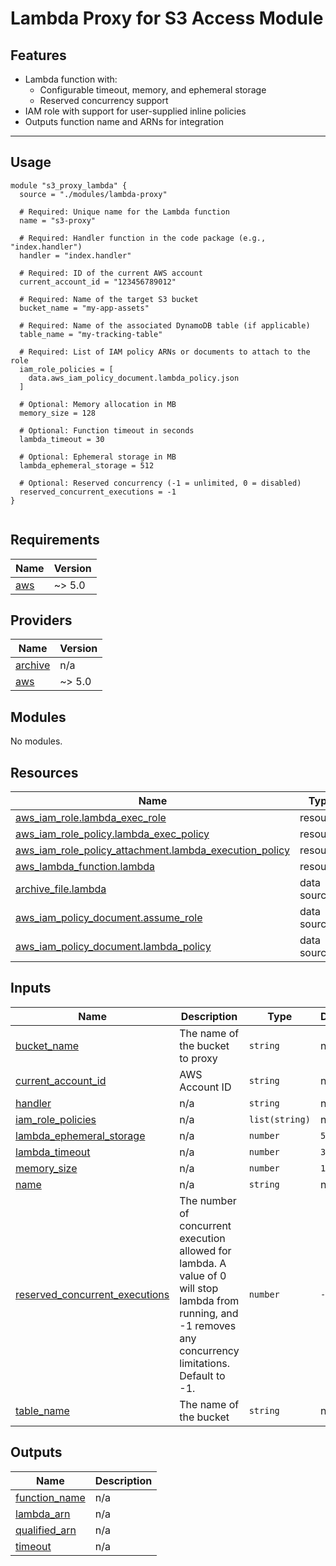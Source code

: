 # Lambda Proxy for S3 Access Module

## Features

- Lambda function with:
  - Configurable timeout, memory, and ephemeral storage
  - Reserved concurrency support
- IAM role with support for user-supplied inline policies
- Outputs function name and ARNs for integration

---

## Usage

```hcl
module "s3_proxy_lambda" {
  source = "./modules/lambda-proxy"

  # Required: Unique name for the Lambda function
  name = "s3-proxy"

  # Required: Handler function in the code package (e.g., "index.handler")
  handler = "index.handler"

  # Required: ID of the current AWS account
  current_account_id = "123456789012"

  # Required: Name of the target S3 bucket
  bucket_name = "my-app-assets"

  # Required: Name of the associated DynamoDB table (if applicable)
  table_name = "my-tracking-table"

  # Required: List of IAM policy ARNs or documents to attach to the role
  iam_role_policies = [
    data.aws_iam_policy_document.lambda_policy.json
  ]

  # Optional: Memory allocation in MB
  memory_size = 128

  # Optional: Function timeout in seconds
  lambda_timeout = 30

  # Optional: Ephemeral storage in MB
  lambda_ephemeral_storage = 512

  # Optional: Reserved concurrency (-1 = unlimited, 0 = disabled)
  reserved_concurrent_executions = -1
}


```

<!-- BEGIN_TF_DOCS -->

## Requirements

| Name                                                   | Version |
| ------------------------------------------------------ | ------- |
| <a name="requirement_aws"></a> [aws](#requirement_aws) | ~> 5.0  |

## Providers

| Name                                                         | Version |
| ------------------------------------------------------------ | ------- |
| <a name="provider_archive"></a> [archive](#provider_archive) | n/a     |
| <a name="provider_aws"></a> [aws](#provider_aws)             | ~> 5.0  |

## Modules

No modules.

## Resources

| Name                                                                                                                                                             | Type        |
| ---------------------------------------------------------------------------------------------------------------------------------------------------------------- | ----------- |
| [aws_iam_role.lambda_exec_role](https://registry.terraform.io/providers/hashicorp/aws/latest/docs/resources/iam_role)                                            | resource    |
| [aws_iam_role_policy.lambda_exec_policy](https://registry.terraform.io/providers/hashicorp/aws/latest/docs/resources/iam_role_policy)                            | resource    |
| [aws_iam_role_policy_attachment.lambda_execution_policy](https://registry.terraform.io/providers/hashicorp/aws/latest/docs/resources/iam_role_policy_attachment) | resource    |
| [aws_lambda_function.lambda](https://registry.terraform.io/providers/hashicorp/aws/latest/docs/resources/lambda_function)                                        | resource    |
| [archive_file.lambda](https://registry.terraform.io/providers/hashicorp/archive/latest/docs/data-sources/file)                                                   | data source |
| [aws_iam_policy_document.assume_role](https://registry.terraform.io/providers/hashicorp/aws/latest/docs/data-sources/iam_policy_document)                        | data source |
| [aws_iam_policy_document.lambda_policy](https://registry.terraform.io/providers/hashicorp/aws/latest/docs/data-sources/iam_policy_document)                      | data source |

## Inputs

| Name                                                                                                                        | Description                                                                                                                                                   | Type           | Default | Required |
| --------------------------------------------------------------------------------------------------------------------------- | ------------------------------------------------------------------------------------------------------------------------------------------------------------- | -------------- | ------- | :------: |
| <a name="input_bucket_name"></a> [bucket_name](#input_bucket_name)                                                          | The name of the bucket to proxy                                                                                                                               | `string`       | n/a     |   yes    |
| <a name="input_current_account_id"></a> [current_account_id](#input_current_account_id)                                     | AWS Account ID                                                                                                                                                | `string`       | n/a     |   yes    |
| <a name="input_handler"></a> [handler](#input_handler)                                                                      | n/a                                                                                                                                                           | `string`       | n/a     |   yes    |
| <a name="input_iam_role_policies"></a> [iam_role_policies](#input_iam_role_policies)                                        | n/a                                                                                                                                                           | `list(string)` | n/a     |   yes    |
| <a name="input_lambda_ephemeral_storage"></a> [lambda_ephemeral_storage](#input_lambda_ephemeral_storage)                   | n/a                                                                                                                                                           | `number`       | `512`   |    no    |
| <a name="input_lambda_timeout"></a> [lambda_timeout](#input_lambda_timeout)                                                 | n/a                                                                                                                                                           | `number`       | `30`    |    no    |
| <a name="input_memory_size"></a> [memory_size](#input_memory_size)                                                          | n/a                                                                                                                                                           | `number`       | `128`   |    no    |
| <a name="input_name"></a> [name](#input_name)                                                                               | n/a                                                                                                                                                           | `string`       | n/a     |   yes    |
| <a name="input_reserved_concurrent_executions"></a> [reserved_concurrent_executions](#input_reserved_concurrent_executions) | The number of concurrent execution allowed for lambda. A value of 0 will stop lambda from running, and -1 removes any concurrency limitations. Default to -1. | `number`       | `-1`    |    no    |
| <a name="input_table_name"></a> [table_name](#input_table_name)                                                             | The name of the bucket                                                                                                                                        | `string`       | n/a     |   yes    |

## Outputs

| Name                                                                       | Description |
| -------------------------------------------------------------------------- | ----------- |
| <a name="output_function_name"></a> [function_name](#output_function_name) | n/a         |
| <a name="output_lambda_arn"></a> [lambda_arn](#output_lambda_arn)          | n/a         |
| <a name="output_qualified_arn"></a> [qualified_arn](#output_qualified_arn) | n/a         |
| <a name="output_timeout"></a> [timeout](#output_timeout)                   | n/a         |

<!-- END_TF_DOCS -->
